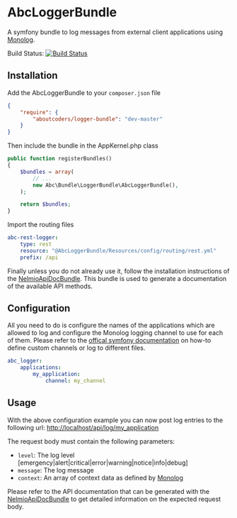 AbcLoggerBundle
===============

A symfony bundle to log messages from external client applications using [Monolog](https://github.com/Seldaek/monolog).

Build Status: [![Build Status](https://travis-ci.org/aboutcoders/logger-bundle.svg?branch=master)](https://travis-ci.org/aboutcoders/logger-bundle)

## Installation

Add the AbcLoggerBundle to your `composer.json` file

```json
{
    "require": {
        "aboutcoders/logger-bundle": "dev-master"
    }
}
```

Then include the bundle in the AppKernel.php class

```php
public function registerBundles()
{
    $bundles = array(
        // ...
        new Abc\Bundle\LoggerBundle\AbcLoggerBundle(),
    );

    return $bundles;
}
```

Import the routing files

```yaml
abc-rest-logger:
    type: rest
    resource: "@AbcLoggerBundle/Resources/config/routing/rest.yml"
    prefix: /api
```

Finally unless you do not already use it, follow the installation instructions of the [NelmioApiDocBundle](https://github.com/nelmio/NelmioApiDocBundle). This bundle is used to generate a documentation of the available API methods.

## Configuration

All you need to do is configure the names of the applications which are allowed to log and configure the Monolog logging channel to use for each of them. Please refer to the [offical symfony documentation](http://symfony.com/doc/current/cookbook/logging/channels_handlers.html) on how-to define custom channels or log to different files.

```yaml
abc_logger:
    applications:
        my_application:
            channel: my_channel
```

## Usage

With the above configuration example you can now post log entries to the following url: [http://localhost/api/log/my_application](http://localhost/api/log/my_application)

The request body must contain the following parameters:

* `level`: The log level [emergency|alert|critical|error|warning|notice|info|debug]
* `message`: The log message
* `context`: An array of context data as defined by [Monolog](https://github.com/Seldaek/monolog)

Please refer to the API documentation that can be generated with the [NelmioApiDocBundle](https://github.com/nelmio/NelmioApiDocBundle) to get detailed information on the expected request body.